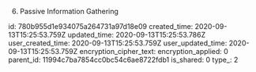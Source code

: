 6. Passive Information Gathering

id: 780b955d1e934075a264731a97d18e09
created_time: 2020-09-13T15:25:53.759Z
updated_time: 2020-09-13T15:25:53.786Z
user_created_time: 2020-09-13T15:25:53.759Z
user_updated_time: 2020-09-13T15:25:53.759Z
encryption_cipher_text: 
encryption_applied: 0
parent_id: 11994c7ba7854cc0bc54c6ae8722fdb1
is_shared: 0
type_: 2